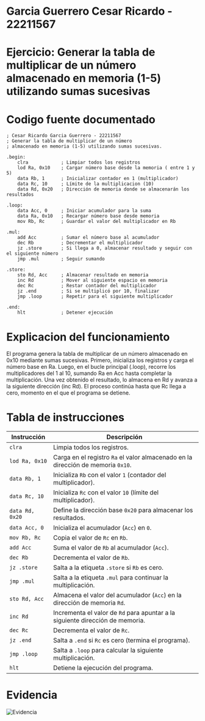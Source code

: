 # Garcia Guerrero Cesar Ricardo - 22211567

# Ejercicio: Generar la tabla de multiplicar de un número almacenado en memoria (1-5) utilizando sumas sucesivas

# Codigo fuente documentado
```
; Cesar Ricardo Garcia Guerrero - 22211567
; Generar la tabla de multiplicar de un número 
; almacenado en memoria (1-5) utilizando sumas sucesivas.

.begin:
    clra            ; Limpiar todos los registros
    lod Ra, 0x10    ; Cargar número base desde la memoria ( entre 1 y 5)
    data Rb, 1      ; Inicializar contador en 1 (multiplicador)
    data Rc, 10     ; Límite de la multiplicacion (10)
    data Rd, 0x20   ; Dirección de memoria donde se almacenarán los resultados

.loop:
    data Acc, 0     ; Iniciar acumulador para la suma 
    data Ra, 0x10   ; Recargar número base desde memoria
    mov Rb, Rc      ; Guardar el valor del multiplicador en Rb

.mul:
    add Acc         ; Sumar el número base al acumulador
    dec Rb          ; Decrementar el multiplicador
    jz .store       ; Si llega a 0, almacenar resultado y seguir con el siguiente número
    jmp .mul        ; Seguir sumando

.store:
    sto Rd, Acc     ; Almacenar resultado en memoria
    inc Rd          ; Mover al siguiente espacio en memoria
    dec Rc          ; Restar contador del multiplicador
    jz .end         ; Si se multiplicó por 10, finalizar
    jmp .loop       ; Repetir para el siguiente multiplicador

.end:
    hlt             ; Detener ejecución
```

# Explicacion del funcionamiento
El programa genera la tabla de multiplicar de un número almacenado en 0x10 mediante sumas sucesivas. Primero, inicializa los registros y carga el número base en Ra. Luego, en el bucle principal (.loop), recorre los multiplicadores del 1 al 10, sumando Ra en Acc hasta completar la multiplicación. Una vez obtenido el resultado, lo almacena en Rd y avanza a la siguiente dirección (inc Rd). El proceso continúa hasta que Rc llega a cero, momento en el que el programa se detiene.


# Tabla de instrucciones
| Instrucción    | Descripción                                                                      |
|----------------|----------------------------------------------------------------------------------|
| `clra`         | Limpia todos los registros.                                                      |
| `lod Ra, 0x10` | Carga en el registro `Ra` el valor almacenado en la dirección de memoria `0x10`. |
| `data Rb, 1`   | Inicializa `Rb` con el valor `1` (contador del multiplicador).                   |
| `data Rc, 10`  | Inicializa `Rc` con el valor `10` (límite del multiplicador).                    |
| `data Rd, 0x20`| Define la dirección base `0x20` para almacenar los resultados.                   |
| `data Acc, 0`  | Inicializa el acumulador (`Acc`) en `0`.                                         |
| `mov Rb, Rc`   | Copia el valor de `Rc` en `Rb`.                                                  |
| `add Acc`      | Suma el valor de `Rb` al acumulador (`Acc`).                                     |
| `dec Rb`       | Decrementa el valor de `Rb`.                                                     |
| `jz .store`    | Salta a la etiqueta `.store` si `Rb` es cero.                                    |
| `jmp .mul`     | Salta a la etiqueta `.mul` para continuar la multiplicación.                     |
| `sto Rd, Acc`  | Almacena el valor del acumulador (`Acc`) en la dirección de memoria `Rd`.        |
| `inc Rd`       | Incrementa el valor de `Rd` para apuntar a la siguiente dirección de memoria.    |
| `dec Rc`       | Decrementa el valor de `Rc`.                                                     |
| `jz .end`      | Salta a `.end` si `Rc` es cero (termina el programa).                            |
| `jmp .loop`    | Salta a `.loop` para calcular la siguiente multiplicación.                       |
| `hlt`          | Detiene la ejecución del programa.                                               |

# Evidencia

![Evidencia](https://github.com/user-attachments/assets/23634bcd-3fdc-4dbb-8c5a-8b3a98f55f9e)

